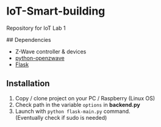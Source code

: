 # IoT-Smart-building
Repository for IoT Lab 1

## Dependencies

- Z-Wave controller & devices
- [python-openzwave](https://github.com/OpenZWave/python-openzwave)
- [Flask](http://flask.pocoo.org/)

## Installation

1. Copy / clone project on your PC / Raspberry (Linux OS)
2. Check path in the variable ```options``` in **backend.py**
3. Launch with ```python flask-main.py``` command.  
(Eventually check if sudo is needed)

